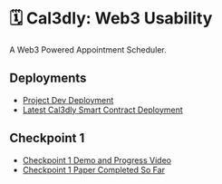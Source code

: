 # 🗓️ Cal3dly: Web3 Usability
A Web3 Powered Appointment Scheduler.
## Deployments
- [Project Dev Deployment](https://cal3dly-dev.surge.sh/)
- [Latest Cal3dly Smart Contract Deployment](https://goerli.etherscan.io/address/0x96cD7aEB6B9c64fA766bd78Cb4845D4486D78309)

## Checkpoint 1
- [Checkpoint 1 Demo and Progress Video](https://user-images.githubusercontent.com/55670960/161801372-5bc15a71-b733-4cf9-9eba-ff6ed93fe9c8.mp4)
- [Checkpoint 1 Paper Completed So Far](https://github.com/csu-hci-projects/Tokenized-Learning/files/8420489/464_Final_Project-ch1.pdf)
